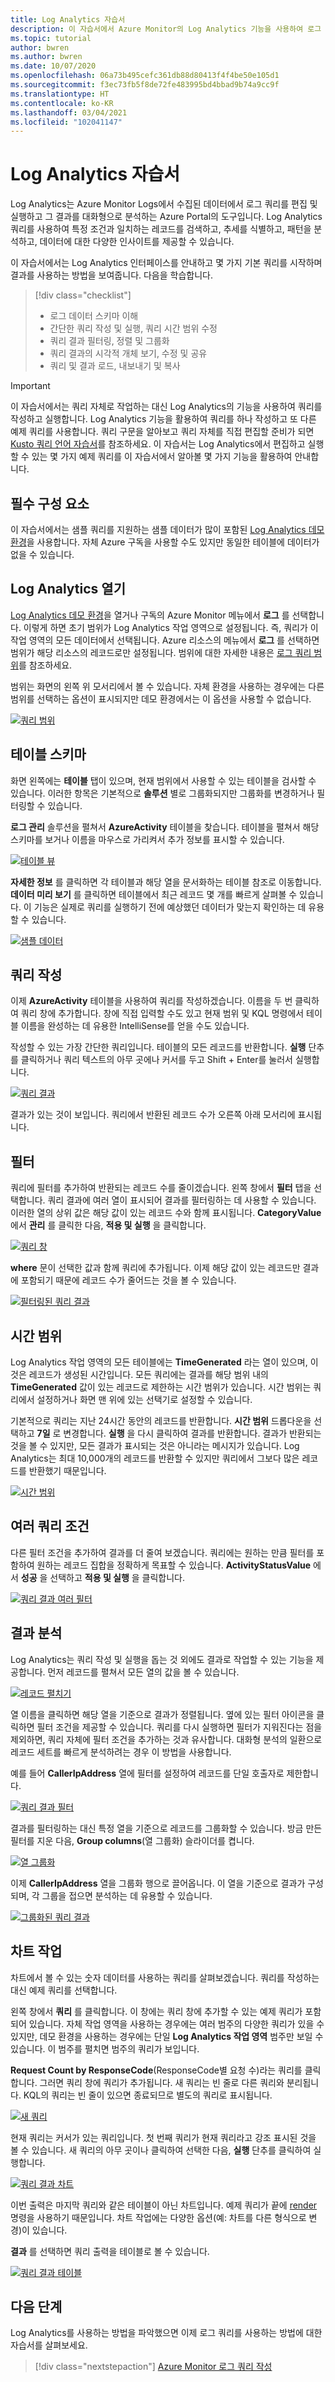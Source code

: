 ```yaml
---
title: Log Analytics 자습서
description: 이 자습서에서 Azure Monitor의 Log Analytics 기능을 사용하여 로그 쿼리를 작성 및 실행하고 Azure Portal에서 결과를 분석하는 방법을 알아봅니다.
ms.topic: tutorial
author: bwren
ms.author: bwren
ms.date: 10/07/2020
ms.openlocfilehash: 06a73b495cefc361db88d80413f4f4be50e105d1
ms.sourcegitcommit: f3ec73fb5f8de72fe483995bd4bbad9b74a9cc9f
ms.translationtype: HT
ms.contentlocale: ko-KR
ms.lasthandoff: 03/04/2021
ms.locfileid: "102041147"
---
```

# <a name="log-analytics-tutorial"></a>Log Analytics 자습서
Log Analytics는 Azure Monitor Logs에서 수집된 데이터에서 로그 쿼리를 편집 및 실행하고 그 결과를 대화형으로 분석하는 Azure Portal의 도구입니다. Log Analytics 쿼리를 사용하여 특정 조건과 일치하는 레코드를 검색하고, 추세를 식별하고, 패턴을 분석하고, 데이터에 대한 다양한 인사이트를 제공할 수 있습니다. 

이 자습서에서는 Log Analytics 인터페이스를 안내하고 몇 가지 기본 쿼리를 시작하며 결과를 사용하는 방법을 보여줍니다. 다음을 학습합니다.

> [!div class="checklist"]
> * 로그 데이터 스키마 이해
> * 간단한 쿼리 작성 및 실행, 쿼리 시간 범위 수정
> * 쿼리 결과 필터링, 정렬 및 그룹화
> * 쿼리 결과의 시각적 개체 보기, 수정 및 공유
> * 쿼리 및 결과 로드, 내보내기 및 복사

> [!IMPORTANT]
> 이 자습서에서는 쿼리 자체로 작업하는 대신 Log Analytics의 기능을 사용하여 쿼리를 작성하고 실행합니다. Log Analytics 기능을 활용하여 쿼리를 하나 작성하고 또 다른 예제 쿼리를 사용합니다. 쿼리 구문을 알아보고 쿼리 자체를 직접 편집할 준비가 되면 [Kusto 쿼리 언어 자습서](/azure/data-explorer/kusto/query/tutorial?pivots=azuremonitor)를 참조하세요. 이 자습서는 Log Analytics에서 편집하고 실행할 수 있는 몇 가지 예제 쿼리를 이 자습서에서 알아볼 몇 가지 기능을 활용하여 안내합니다.


## <a name="prerequisites"></a>필수 구성 요소
이 자습서에서는 샘플 쿼리를 지원하는 샘플 데이터가 많이 포함된 [Log Analytics 데모 환경](https://ms.portal.azure.com/#blade/Microsoft_Azure_Monitoring_Logs/DemoLogsBlade)을 사용합니다. 자체 Azure 구독을 사용할 수도 있지만 동일한 테이블에 데이터가 없을 수 있습니다.

## <a name="open-log-analytics"></a>Log Analytics 열기
[Log Analytics 데모 환경](https://ms.portal.azure.com/#blade/Microsoft_Azure_Monitoring_Logs/DemoLogsBlade)을 열거나 구독의 Azure Monitor 메뉴에서 **로그** 를 선택합니다. 이렇게 하면 초기 범위가 Log Analytics 작업 영역으로 설정됩니다. 즉, 쿼리가 이 작업 영역의 모든 데이터에서 선택됩니다. Azure 리소스의 메뉴에서 **로그** 를 선택하면 범위가 해당 리소스의 레코드로만 설정됩니다. 범위에 대한 자세한 내용은 [로그 쿼리 범위](./scope.md)를 참조하세요.

범위는 화면의 왼쪽 위 모서리에서 볼 수 있습니다. 자체 환경을 사용하는 경우에는 다른 범위를 선택하는 옵션이 표시되지만 데모 환경에서는 이 옵션을 사용할 수 없습니다.

[![쿼리 범위](media/log-analytics-tutorial/scope.png)](media/log-analytics-tutorial/scope.png#lightbox)

## <a name="table-schema"></a>테이블 스키마
화면 왼쪽에는 **테이블** 탭이 있으며, 현재 범위에서 사용할 수 있는 테이블을 검사할 수 있습니다. 이러한 항목은 기본적으로 **솔루션** 별로 그룹화되지만 그룹화를 변경하거나 필터링할 수 있습니다. 

**로그 관리** 솔루션을 펼쳐서 **AzureActivity** 테이블을 찾습니다. 테이블을 펼쳐서 해당 스키마를 보거나 이름을 마우스로 가리켜서 추가 정보를 표시할 수 있습니다. 

[![테이블 뷰](media/log-analytics-tutorial/table-details.png)](media/log-analytics-tutorial/table-details.png#lightbox)

**자세한 정보** 를 클릭하면 각 테이블과 해당 열을 문서화하는 테이블 참조로 이동합니다. **데이터 미리 보기** 를 클릭하면 테이블에서 최근 레코드 몇 개를 빠르게 살펴볼 수 있습니다. 이 기능은 실제로 쿼리를 실행하기 전에 예상했던 데이터가 맞는지 확인하는 데 유용할 수 있습니다.

[![샘플 데이터](media/log-analytics-tutorial/sample-data.png)](media/log-analytics-tutorial/sample-data.png#lightbox)

## <a name="write-a-query"></a>쿼리 작성
이제 **AzureActivity** 테이블을 사용하여 쿼리를 작성하겠습니다. 이름을 두 번 클릭하여 쿼리 창에 추가합니다. 창에 직접 입력할 수도 있고 현재 범위 및 KQL 명령에서 테이블 이름을 완성하는 데 유용한 IntelliSense를 얻을 수도 있습니다.

작성할 수 있는 가장 간단한 쿼리입니다. 테이블의 모든 레코드를 반환합니다. **실행** 단추를 클릭하거나 쿼리 텍스트의 아무 곳에나 커서를 두고 Shift + Enter를 눌러서 실행합니다.

[![쿼리 결과](media/log-analytics-tutorial/query-results.png)](media/log-analytics-tutorial/query-results.png#lightbox)

결과가 있는 것이 보입니다. 쿼리에서 반환된 레코드 수가 오른쪽 아래 모서리에 표시됩니다. 

## <a name="filter"></a>필터

쿼리에 필터를 추가하여 반환되는 레코드 수를 줄이겠습니다. 왼쪽 창에서 **필터** 탭을 선택합니다. 쿼리 결과에 여러 열이 표시되어 결과를 필터링하는 데 사용할 수 있습니다. 이러한 열의 상위 값은 해당 값이 있는 레코드 수와 함께 표시됩니다. **CategoryValue** 에서 **관리** 를 클릭한 다음, **적용 및 실행** 을 클릭합니다. 

[![쿼리 창](media/log-analytics-tutorial/query-pane.png)](media/log-analytics-tutorial/query-pane.png#lightbox)

**where** 문이 선택한 값과 함께 쿼리에 추가됩니다. 이제 해당 값이 있는 레코드만 결과에 포함되기 때문에 레코드 수가 줄어드는 것을 볼 수 있습니다.

[![필터링된 쿼리 결과](media/log-analytics-tutorial/query-results-filter-01.png)](media/log-analytics-tutorial/query-results-filter-01.png#lightbox)


## <a name="time-range"></a>시간 범위
Log Analytics 작업 영역의 모든 테이블에는 **TimeGenerated** 라는 열이 있으며, 이것은 레코드가 생성된 시간입니다. 모든 쿼리에는 결과를 해당 범위 내의 **TimeGenerated** 값이 있는 레코드로 제한하는 시간 범위가 있습니다. 시간 범위는 쿼리에서 설정하거나 화면 맨 위에 있는 선택기로 설정할 수 있습니다.

기본적으로 쿼리는 지난 24시간 동안의 레코드를 반환합니다. **시간 범위** 드롭다운을 선택하고 **7일** 로 변경합니다. **실행** 을 다시 클릭하여 결과를 반환합니다. 결과가 반환되는 것을 볼 수 있지만, 모든 결과가 표시되는 것은 아니라는 메시지가 있습니다. Log Analytics는 최대 10,000개의 레코드를 반환할 수 있지만 쿼리에서 그보다 많은 레코드를 반환했기 때문입니다. 

[![시간 범위](media/log-analytics-tutorial/query-results-max.png)](media/log-analytics-tutorial/query-results-max.png#lightbox)


## <a name="multiple-query-conditions"></a>여러 쿼리 조건
다른 필터 조건을 추가하여 결과를 더 줄여 보겠습니다. 쿼리에는 원하는 만큼 필터를 포함하여 원하는 레코드 집합을 정확하게 목표할 수 있습니다. **ActivityStatusValue** 에서 **성공** 을 선택하고 **적용 및 실행** 을 클릭합니다. 

[![쿼리 결과 여러 필터](media/log-analytics-tutorial/query-results-filter-02.png)](media/log-analytics-tutorial/query-results-filter-02.png#lightbox)


## <a name="analyze-results"></a>결과 분석
Log Analytics는 쿼리 작성 및 실행을 돕는 것 외에도 결과로 작업할 수 있는 기능을 제공합니다. 먼저 레코드를 펼쳐서 모든 열의 값을 볼 수 있습니다.

[![레코드 펼치기](media/log-analytics-tutorial/expand-record.png)](media/log-analytics-tutorial/expand-record.png#lightbox)

열 이름을 클릭하면 해당 열을 기준으로 결과가 정렬됩니다. 옆에 있는 필터 아이콘을 클릭하면 필터 조건을 제공할 수 있습니다. 쿼리를 다시 실행하면 필터가 지워진다는 점을 제외하면, 쿼리 자체에 필터 조건을 추가하는 것과 유사합니다. 대화형 분석의 일환으로 레코드 세트를 빠르게 분석하려는 경우 이 방법을 사용합니다.

예를 들어 **CallerIpAddress** 열에 필터를 설정하여 레코드를 단일 호출자로 제한합니다. 

[![쿼리 결과 필터](media/log-analytics-tutorial/query-results-filter.png)](media/log-analytics-tutorial/query-results-filter.png#lightbox)

결과를 필터링하는 대신 특정 열을 기준으로 레코드를 그룹화할 수 있습니다. 방금 만든 필터를 지운 다음, **Group columns**(열 그룹화) 슬라이더를 켭니다. 

[![열 그룹화](media/log-analytics-tutorial/query-results-group-columns.png)](media/log-analytics-tutorial/query-results-group-columns.png#lightbox)

이제 **CallerIpAddress** 열을 그룹화 행으로 끌어옵니다. 이 열을 기준으로 결과가 구성되며, 각 그룹을 접으면 분석하는 데 유용할 수 있습니다.

[![그룹화된 쿼리 결과](media/log-analytics-tutorial/query-results-grouped.png)](media/log-analytics-tutorial/query-results-grouped.png#lightbox)

## <a name="work-with-charts"></a>차트 작업
차트에서 볼 수 있는 숫자 데이터를 사용하는 쿼리를 살펴보겠습니다. 쿼리를 작성하는 대신 예제 쿼리를 선택합니다.

왼쪽 창에서 **쿼리** 를 클릭합니다. 이 창에는 쿼리 창에 추가할 수 있는 예제 쿼리가 포함되어 있습니다. 자체 작업 영역을 사용하는 경우에는 여러 범주의 다양한 쿼리가 있을 수 있지만, 데모 환경을 사용하는 경우에는 단일 **Log Analytics 작업 영역** 범주만 보일 수 있습니다. 이 범주를 펼치면 범주의 쿼리가 보입니다.

**Request Count by ResponseCode**(ResponseCode별 요청 수)라는 쿼리를 클릭합니다. 그러면 쿼리 창에 쿼리가 추가됩니다. 새 쿼리는 빈 줄로 다른 쿼리와 분리됩니다. KQL의 쿼리는 빈 줄이 있으면 종료되므로 별도의 쿼리로 표시됩니다. 

[![새 쿼리](media/log-analytics-tutorial/example-query.png)](media/log-analytics-tutorial/example-query.png#lightbox)

현재 쿼리는 커서가 있는 쿼리입니다. 첫 번째 쿼리가 현재 쿼리라고 강조 표시된 것을 볼 수 있습니다. 새 쿼리의 아무 곳이나 클릭하여 선택한 다음, **실행** 단추를 클릭하여 실행합니다.

[![쿼리 결과 차트](media/log-analytics-tutorial/example-query-output-chart.png)](media/log-analytics-tutorial/example-query-output-chart.png#lightbox)

이번 출력은 마지막 쿼리와 같은 테이블이 아닌 차트입니다. 예제 쿼리가 끝에 [render](/azure/data-explorer/kusto/query/renderoperator?pivots=azuremonitor) 명령을 사용하기 때문입니다. 차트 작업에는 다양한 옵션(예: 차트를 다른 형식으로 변경)이 있습니다.

**결과** 를 선택하면 쿼리 출력을 테이블로 볼 수 있습니다. 

[![쿼리 결과 테이블](media/log-analytics-tutorial/example-query-output-table.png)](media/log-analytics-tutorial/example-query-output-table.png#lightbox)



## <a name="next-steps"></a>다음 단계

Log Analytics를 사용하는 방법을 파악했으면 이제 로그 쿼리를 사용하는 방법에 대한 자습서를 살펴보세요.
> [!div class="nextstepaction"]
> [Azure Monitor 로그 쿼리 작성](get-started-queries.md)